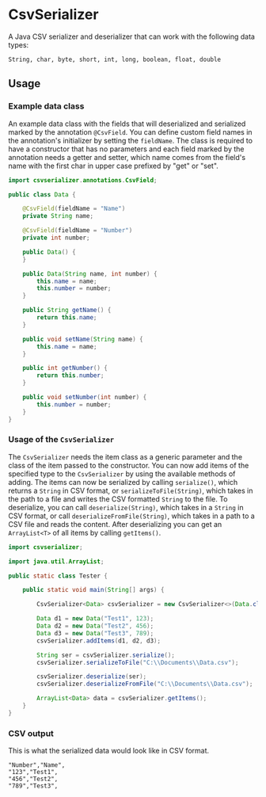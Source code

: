 # CsvSerializer

A Java CSV serializer and deserializer that can work with the following data types:

`
String, char, byte, short, int, long, boolean, float, double
`

## Usage

### Example data class

An example data class with the fields that will deserialized and serialized marked by the annotation `@CsvField`. You can define custom field names in the annotation's initializer by setting the
`fieldName`. The class is required to have a constructor that has no parameters and each field marked by the annotation needs a getter and setter, which name comes from the field's name with the first
char in upper case prefixed by "get" or "set".

```java
import csvserializer.annotations.CsvField;

public class Data {

    @CsvField(fieldName = "Name")
    private String name;

    @CsvField(fieldName = "Number")
    private int number;

    public Data() {
    }

    public Data(String name, int number) {
        this.name = name;
        this.number = number;
    }

    public String getName() {
        return this.name;
    }

    public void setName(String name) {
        this.name = name;
    }

    public int getNumber() {
        return this.number;
    }

    public void setNumber(int number) {
        this.number = number;
    }
}
```

### Usage of the `CsvSerializer`

The `CsvSerializer` needs the item class as a generic parameter and the class of the item passed to the constructor. You can now add items of the specified type to the `CsvSerializer` by using the
available methods of adding. The items can now be serialized by calling `serialize()`, which returns a `String` in CSV format, or `serializeToFile(String)`, which takes in the path to a file and
writes the CSV formatted `String` to the file. To deserialize, you can call `deserialize(String)`, which takes in a `String` in CSV format, or call `deserializeFromFile(String)`, which takes in a path
to a CSV file and reads the content. After deserializing you can get an `ArrayList<T>` of all items by calling `getItems()`.

```java
import csvserializer;

import java.util.ArrayList;

public static class Tester {

    public static void main(String[] args) {

        CsvSerializer<Data> csvSerializer = new CsvSerializer<>(Data.class);

        Data d1 = new Data("Test1", 123);
        Data d2 = new Data("Test2", 456);
        Data d3 = new Data("Test3", 789);
        csvSerializer.addItems(d1, d2, d3);

        String ser = csvSerializer.serialize();
        csvSerializer.serializeToFile("C:\\Documents\\Data.csv");

        csvSerializer.deserialize(ser);
        csvSerializer.deserializeFromFile("C:\\Documents\\Data.csv");

        ArrayList<Data> data = csvSerializer.getItems();
    }
}
```

### CSV output

This is what the serialized data would look like in CSV format.

```
"Number","Name",
"123","Test1",
"456","Test2",
"789","Test3",
```
